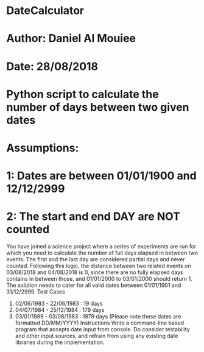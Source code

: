 # DateCalculator
# Author: Daniel Al Mouiee
# Date: 28/08/2018
# Python script to calculate the number of days between two given dates
# Assumptions:
#	1: Dates are between 01/01/1900 and 12/12/2999
#	2: The start and end DAY are NOT counted 
You have joined a science project where a series of experiments are run for which you need to
calculate the number of full days elapsed in between two events.
The first and the last day are considered partial days and never counted. Following this logic, the
distance between two related events on 03/08/2018 and 04/08/2018 is 0, since there are no
fully elapsed days contains in between those, and 01/01/2000 to 03/01/2000 should return 1.
The solution needs to cater for all valid dates between 01/01/1901 and 31/12/2999.
Test Cases
1) 02/06/1983 - 22/06/1983 : 19 days
2) 04/07/1984 - 25/12/1984 : 179 days
3) 03/01/1989 - 03/08/1983 : 1979 days
(Please note these dates are formatted DD/MM/YYYY)
Instructions
Write a command-line based program that accepts date input from console. Do consider
testability and other input sources, and refrain from using any existing date libraries during the
implementation.
